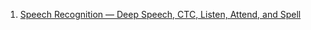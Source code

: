 1. [Speech Recognition — Deep Speech, CTC, Listen, Attend, and Spell](https://jonathan-hui.medium.com/speech-recognition-deep-speech-ctc-listen-attend-and-spell-d05e940e9ed1)

